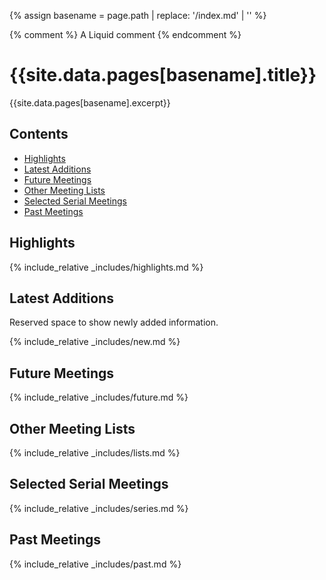 {% assign basename = page.path | replace: '/index.md' | '' %}

<!-- An html comment -->

{% comment %} A Liquid comment {% endcomment %}

# {{site.data.pages[basename].title}}

{{site.data.pages[basename].excerpt}}

## Contents

- [Highlights](#highlights)
- [Latest Additions](#latest-additions)
- [Future Meetings](#future-meetings)
- [Other Meeting Lists](#other-meeting-lists)
- [Selected Serial Meetings](#selected-serial-meetings)
- [Past Meetings](#past-meetings)

## Highlights

{% include_relative _includes/highlights.md %}

## Latest Additions

Reserved space to show newly added information.

{% include_relative _includes/new.md %}

## Future Meetings

{% include_relative _includes/future.md %}

## Other Meeting Lists

{% include_relative _includes/lists.md %}

## Selected Serial Meetings

{% include_relative _includes/series.md %}

## Past Meetings

{% include_relative _includes/past.md %}

